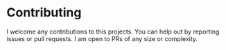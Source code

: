 ﻿# Contributing

I welcome any contributions to this projects. You can help out by reporting issues or pull requests. I am open to PRs of any size or complexity.